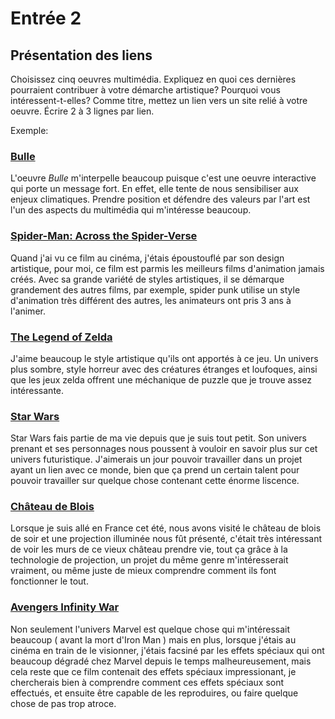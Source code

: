 # Entrée 2
## Présentation des liens
Choisissez cinq oeuvres multimédia. Expliquez en quoi ces dernières pourraient contribuer à votre démarche artistique? Pourquoi vous intéressent-t-elles? Comme titre, mettez un lien vers un site relié à votre oeuvre. Écrire 2 à 3 lignes par lien.

Exemple: 
### [Bulle](https://www.onf.ca/interactif/bulle/) 
L'oeuvre *Bulle* m'interpelle beaucoup puisque c'est une oeuvre interactive qui porte un message fort. En effet, elle tente de nous sensibiliser aux enjeux climatiques. Prendre position et défendre des valeurs par l'art est l'un des aspects du multimédia qui m'intéresse beaucoup. 

### [Spider-Man: Across the Spider-Verse](https://www.imdb.com/title/tt9362722/)
Quand j'ai vu ce film au cinéma, j'étais époustouflé par son design artistique, pour moi, ce film est parmis les meilleurs films d'animation jamais créés. Avec sa grande variété de styles artistiques, il se démarque
grandement des autres films, par exemple, spider punk utilise un style d'animation très différent des autres, les animateurs ont pris 3 ans à l'animer.

### [The Legend of Zelda](https://en.wikipedia.org/wiki/The_Legend_of_Zelda:_Twilight_Princess)
J'aime beaucoup le style artistique qu'ils ont apportés à ce jeu. Un univers plus sombre, style horreur avec des créatures étranges et loufoques, ainsi que les jeux zelda offrent une méchanique de puzzle que 
je trouve assez intéressante.

### [Star Wars](https://www.starwars.com/)
Star Wars fais partie de ma vie depuis que je suis tout petit. Son univers prenant et ses personnages nous poussent à vouloir en savoir plus sur cet univers futuristique. J'aimerais un jour pouvoir travailler dans 
un projet ayant un lien avec ce monde, bien que ça prend un certain talent pour pouvoir travailler sur quelque chose contenant cette énorme liscence.

###  [Château de Blois](https://www.chateaudeblois.fr/reset/all/2052-son-et-lumiere.htm)
Lorsque je suis allé en France cet été, nous avons visité le château de blois de soir et une projection illuminée nous fût présenté, c'était très intéressant de voir les murs de ce vieux château prendre vie, 
tout ça grâce à la technologie de projection, un projet du même genre m'intéresserait vraiment, ou même juste de mieux comprendre comment ils font fonctionner le tout.

### [Avengers Infinity War](https://www.imdb.com/title/tt4154756/)
Non seulement l'univers Marvel est quelque chose qui m'intéressait beaucoup ( avant la mort d'Iron Man ) mais en plus, lorsque j'étais au cinéma en train de le visionner, j'étais facsiné par les effets spéciaux
qui ont beaucoup dégradé chez Marvel depuis le temps malheureusement, mais cela reste que ce film contenait des effets spéciaux impressionant, je chercherais bien à comprendre comment ces effets spéciaux sont 
effectués, et ensuite être capable de les reproduires, ou faire quelque chose de pas trop atroce.

